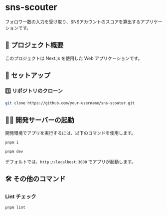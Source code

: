 # sns-scouter

フォロワー数の入力を受け取り、SNSアカウントのスコアを算出するアプリケーションです。

## 📌 プロジェクト概要

このプロジェクトは Next.js を使用した Web アプリケーションです。

## 🚀 セットアップ

### 1️⃣ リポジトリのクローン

```bash
git clone https://github.com/your-username/sns-scouter.git
```

## 🏃‍♂️ 開発サーバーの起動

開発環境でアプリを実行するには、以下のコマンドを使用します。

```bash
pnpm i

pnpm dev
```

デフォルトでは、`http://localhost:3000` でアプリが起動します。

## 🛠️ その他のコマンド

### **Lint チェック**

```bash
pnpm lint
```
